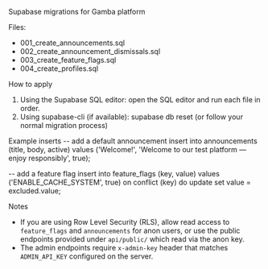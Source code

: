 Supabase migrations for Gamba platform

Files:
- 001_create_announcements.sql
- 002_create_announcement_dismissals.sql
- 003_create_feature_flags.sql
- 004_create_profiles.sql

How to apply
1) Using the Supabase SQL editor: open the SQL editor and run each file in order.
2) Using supabase-cli (if available):
   supabase db reset (or follow your normal migration process)

Example inserts
-- add a default announcement
insert into announcements (title, body, active) values ('Welcome!', 'Welcome to our test platform — enjoy responsibly', true);

-- add a feature flag
insert into feature_flags (key, value) values ('ENABLE_CACHE_SYSTEM', true) on conflict (key) do update set value = excluded.value;

Notes
- If you are using Row Level Security (RLS), allow read access to `feature_flags` and `announcements` for anon users, or use the public endpoints provided under `api/public/` which read via the anon key.
- The admin endpoints require `x-admin-key` header that matches `ADMIN_API_KEY` configured on the server.
